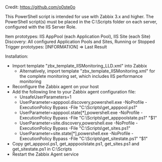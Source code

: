 Credit: https://github.com/o0ste0o

This PowerShell script is intended for use with Zabbix 3.x and higher. The PowerShell script(s) must be placed in the 
C:\Scripts folder on each server, configured with the IIS Server Role.

Item prototypes: IIS AppPool (each Application Pool), IIS Site (each Site)
Discovery: All configured Application Pools and Sites, Running or Stopped
Trigger prototypes: [INFORMATION] => Last Result

Installation:
- Import template "zbx_template_IISMonitoring_LLD.xml" into Zabbix
  - Alternatively, import template "zbx_template_IISMonitoring.xml" for the complete monitoring set, which includes IIS performance monitoring
- Reconfigure the Zabbix agent on your host
- Add the following line to your Zabbix agent configuration file:
  - UnsafeUserParameters=1
  - UserParameter=apppool.discovery,powershell.exe -NoProfile -ExecutionPolicy Bypass -File "C:\Scripts\get_apppool.ps1"
  - UserParameter=apppool.state[*],powershell.exe -NoProfile -ExecutionPolicy Bypass -File "C:\Scripts\get_apppoolstate.ps1" "$1"
  - UserParameter=site.discovery,powershell.exe -NoProfile -ExecutionPolicy Bypass -File "C:\Scripts\get_sites.ps1"
  - UserParameter=site.state[*],powershell.exe -NoProfile -ExecutionPolicy Bypass -File "C:\Scripts\get_sitestate.ps1" "$1"
- Copy get_apppool.ps1, get_apppoolstate.ps1, get_sites.ps1 and get_sitestate.ps1 in C:\Scripts
- Restart the Zabbix Agent service